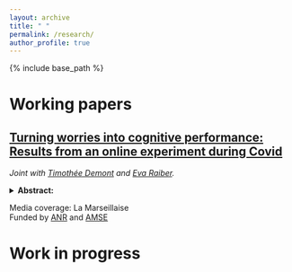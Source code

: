```yaml
---
layout: archive
title: " "
permalink: /research/
author_profile: true
---
```

{% include base_path %} 
<h1>Working papers</h1>

<h2><strong><a href="https://amu.hal.science/hal-03953178">Turning worries into cognitive performance: Results from an online experiment during Covid</a></strong></h2>   

<p><i>Joint with <a href="https://sites.google.com/site/timotheedemont/home">Timothée Demont</a> and <a href="https://sites.google.com/view/evaraiber/home">Eva Raiber</a>.</i><p>

<details>
  <summary><strong>Abstract:</strong></summary>
   
<p>Worrisome topics, such as climate change, economic crises, or the Covid-19 pandemic, are increasingly present and pervasive due to digital media and social networks. Do such worries affect cognitive performance? The effect of a distressing topic might be very different depending on whether people have the scope and means to cope with the consequences. It can also differ by how performance is rewarded, for instance, if is there a goal that people can focus on.In an online experiment during the Covid-19 pandemic, we test how the cognitive performance of university students responds to topics discussing (i) current mental health issues related to social restrictions or (ii) future labor market uncertainties linked to the economic contraction. Moreover, we study how the response is affected by a performance goal by conditioning payout on reaching a minimum level. We find that the labor market topic increases cognitive performance when performance is motivated by a goal. Conversely, there is no such effect after the mental health topic. We even find a weak negative effect among those mentally vulnerable when payout is not based on reaching a goal. The positive effect is driven by students with larger financial and social resources, pointing at an inequality-widening mechanism.<p>
</details>

Media coverage: La Marseillaise<br>
Funded by <a href="https://anr.fr/Projet-ANR-21-CO14-0009">ANR</a> and <a href="https://www.amse-aixmarseille.fr/en">AMSE</a>

<h1>Work in progress</h1>



